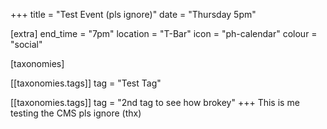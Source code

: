 +++
title = "Test Event (pls ignore)"
date = "Thursday 5pm"

[extra]
end_time = "7pm"
location = "T-Bar"
icon = "ph-calendar"
colour = "social"

[taxonomies]

[[taxonomies.tags]]
tag = "Test Tag"

[[taxonomies.tags]]
tag = "2nd tag to see how brokey"
+++
This is me testing the CMS pls ignore (thx)